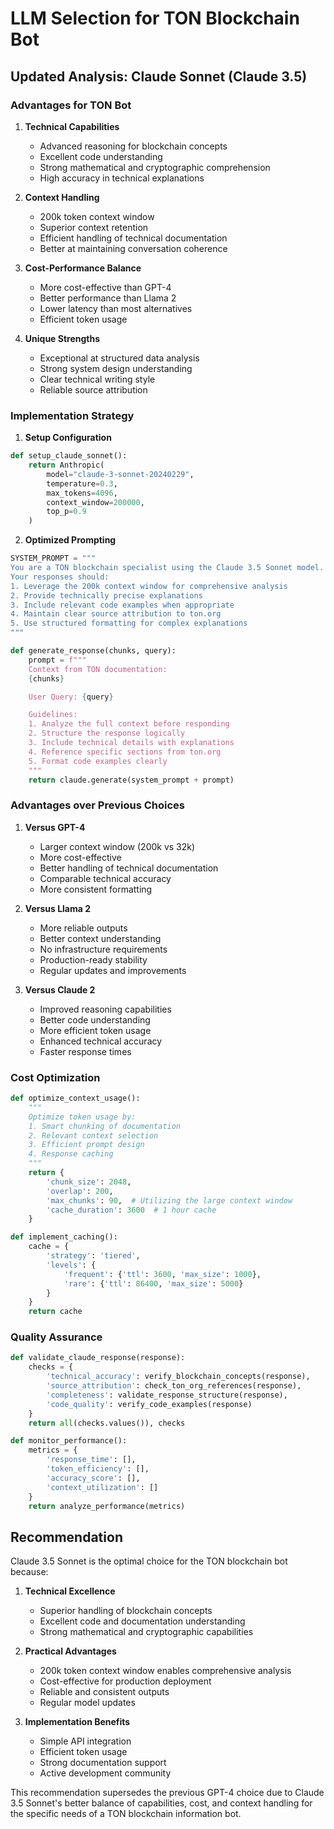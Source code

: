 # LLM Selection for TON Blockchain Bot

## Updated Analysis: Claude Sonnet (Claude 3.5)

### Advantages for TON Bot

1. **Technical Capabilities**

   - Advanced reasoning for blockchain concepts
   - Excellent code understanding
   - Strong mathematical and cryptographic comprehension
   - High accuracy in technical explanations

2. **Context Handling**

   - 200k token context window
   - Superior context retention
   - Efficient handling of technical documentation
   - Better at maintaining conversation coherence

3. **Cost-Performance Balance**

   - More cost-effective than GPT-4
   - Better performance than Llama 2
   - Lower latency than most alternatives
   - Efficient token usage

4. **Unique Strengths**
   - Exceptional at structured data analysis
   - Strong system design understanding
   - Clear technical writing style
   - Reliable source attribution

### Implementation Strategy

1. **Setup Configuration**

```python
def setup_claude_sonnet():
    return Anthropic(
        model="claude-3-sonnet-20240229",
        temperature=0.3,
        max_tokens=4096,
        context_window=200000,
        top_p=0.9
    )
```

2. **Optimized Prompting**

```python
SYSTEM_PROMPT = """
You are a TON blockchain specialist using the Claude 3.5 Sonnet model.
Your responses should:
1. Leverage the 200k context window for comprehensive analysis
2. Provide technically precise explanations
3. Include relevant code examples when appropriate
4. Maintain clear source attribution to ton.org
5. Use structured formatting for complex explanations
"""

def generate_response(chunks, query):
    prompt = f"""
    Context from TON documentation:
    {chunks}

    User Query: {query}

    Guidelines:
    1. Analyze the full context before responding
    2. Structure the response logically
    3. Include technical details with explanations
    4. Reference specific sections from ton.org
    5. Format code examples clearly
    """
    return claude.generate(system_prompt + prompt)
```

### Advantages over Previous Choices

1. **Versus GPT-4**

   - Larger context window (200k vs 32k)
   - More cost-effective
   - Better handling of technical documentation
   - Comparable technical accuracy
   - More consistent formatting

2. **Versus Llama 2**

   - More reliable outputs
   - Better context understanding
   - No infrastructure requirements
   - Production-ready stability
   - Regular updates and improvements

3. **Versus Claude 2**
   - Improved reasoning capabilities
   - Better code understanding
   - More efficient token usage
   - Enhanced technical accuracy
   - Faster response times

### Cost Optimization

```python
def optimize_context_usage():
    """
    Optimize token usage by:
    1. Smart chunking of documentation
    2. Relevant context selection
    3. Efficient prompt design
    4. Response caching
    """
    return {
        'chunk_size': 2048,
        'overlap': 200,
        'max_chunks': 90,  # Utilizing the large context window
        'cache_duration': 3600  # 1 hour cache
    }

def implement_caching():
    cache = {
        'strategy': 'tiered',
        'levels': {
            'frequent': {'ttl': 3600, 'max_size': 1000},
            'rare': {'ttl': 86400, 'max_size': 5000}
        }
    }
    return cache
```

### Quality Assurance

```python
def validate_claude_response(response):
    checks = {
        'technical_accuracy': verify_blockchain_concepts(response),
        'source_attribution': check_ton_org_references(response),
        'completeness': validate_response_structure(response),
        'code_quality': verify_code_examples(response)
    }
    return all(checks.values()), checks

def monitor_performance():
    metrics = {
        'response_time': [],
        'token_efficiency': [],
        'accuracy_score': [],
        'context_utilization': []
    }
    return analyze_performance(metrics)
```

## Recommendation

Claude 3.5 Sonnet is the optimal choice for the TON blockchain bot because:

1. **Technical Excellence**

   - Superior handling of blockchain concepts
   - Excellent code and documentation understanding
   - Strong mathematical and cryptographic capabilities

2. **Practical Advantages**

   - 200k token context window enables comprehensive analysis
   - Cost-effective for production deployment
   - Reliable and consistent outputs
   - Regular model updates

3. **Implementation Benefits**
   - Simple API integration
   - Efficient token usage
   - Strong documentation support
   - Active development community

This recommendation supersedes the previous GPT-4 choice due to Claude 3.5 Sonnet's better balance of capabilities, cost, and context handling for the specific needs of a TON blockchain information bot.
